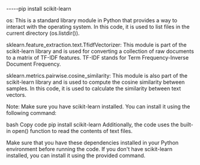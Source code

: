 -----pip install scikit-learn

os: This is a standard library module in Python that provides a way to interact with the operating system. In this code, it is used to list files in the current directory (os.listdir()).

sklearn.feature_extraction.text.TfidfVectorizer: This module is part of the scikit-learn library and is used for converting a collection of raw documents to a matrix of TF-IDF features. TF-IDF stands for Term Frequency-Inverse Document Frequency.

sklearn.metrics.pairwise.cosine_similarity: This module is also part of the scikit-learn library and is used to compute the cosine similarity between samples. In this code, it is used to calculate the similarity between text vectors.

Note: Make sure you have scikit-learn installed. You can install it using the following command:

bash
Copy code
pip install scikit-learn
Additionally, the code uses the built-in open() function to read the contents of text files.

Make sure that you have these dependencies installed in your Python environment before running the code. If you don't have scikit-learn installed, you can install it using the provided command.









 
